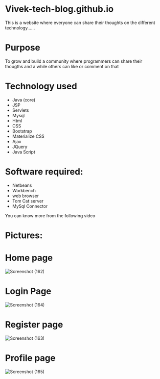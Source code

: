 # Vivek-tech-blog.github.io
This is a website where everyone can share their thoughts on the different technology......

# Purpose
<p>To grow and build a community where programmers can share their thougths and a while others can like or comment on that</p>

# Technology used
  * Java (core)
  * JSP
  * Servlets
  * Mysql
  * Html
  * CSS
  * Bootstrap
  * Materialize CSS
  * Ajax
  * JQuery
  * Java Script
  
# Software required:
 * Netbeans
 * Workbench
 * web browser
 * Tom Cat server
 * MySql Connector
 
 You can know more from the following video


# Pictures:
  # Home page
  
  ![Screenshot (162)](https://user-images.githubusercontent.com/59319068/120059803-5e3fa980-c071-11eb-95a0-b48f4e24914e.png)


# Login Page

![Screenshot (164)](https://user-images.githubusercontent.com/59319068/120059820-7d3e3b80-c071-11eb-8038-0ab870ac273c.png)



# Register page


![Screenshot (163)](https://user-images.githubusercontent.com/59319068/120059833-99da7380-c071-11eb-838a-36342ff67309.png)


# Profile page


![Screenshot (165)](https://user-images.githubusercontent.com/59319068/120059864-c2626d80-c071-11eb-9d2b-e2e9ff4fc335.png)


